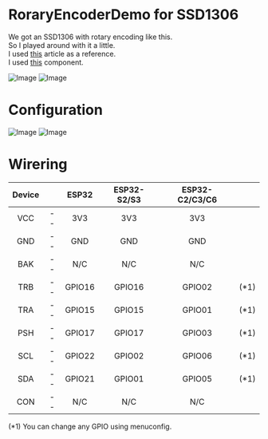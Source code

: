 # RoraryEncoderDemo for SSD1306
We got an SSD1306 with rotary encoding like this.   
So I played around with it a little.   
I used [this](https://steemit.com/utopian-io/@pakganern/oled-display-gauge-meter-using-potentiometer-arduino) article as a reference.   
I used [this](https://github.com/nopnop2002/esp-idf-RotaryEncoder) component.   

![Image](https://github.com/user-attachments/assets/123c9a0d-a319-40c7-9466-3cbf274034c5)
![Image](https://github.com/user-attachments/assets/3eae2f51-2075-484a-8a35-e37f98777f4a)

# Configuration
![Image](https://github.com/user-attachments/assets/d50b2d41-3280-40f3-8ca2-4f48a8a2eb15)
![Image](https://github.com/user-attachments/assets/9011ef19-c63f-41f0-861c-e234531f7bc5)

# Wirering
|Device||ESP32|ESP32-S2/S3|ESP32-C2/C3/C6||
|:-:|:-:|:-:|:-:|:-:|:-:|
|VCC|--|3V3|3V3|3V3||
|GND|--|GND|GND|GND||
|BAK|--|N/C|N/C|N/C||
|TRB|--|GPIO16|GPIO16|GPIO02|(*1)|
|TRA|--|GPIO15|GPIO15|GPIO01|(*1)|
|PSH|--|GPIO17|GPIO17|GPIO03|(*1)|
|SCL|--|GPIO22|GPIO02|GPIO06|(*1)|
|SDA|--|GPIO21|GPIO01|GPIO05|(*1)|
|CON|--|N/C|N/C|N/C||

(*1) You can change any GPIO using menuconfig.

